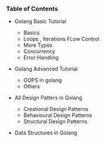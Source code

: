 

### Table of Contents
+ Golang Basic Tutorial 
    - Basics
    - Loops , Iterations FLow Control 
    - More Types 
    - Concurrency 
    - Error Handling 

+ Golang Advanced Tutorial 
    - OOPS in golang 
    - Others 

+ All Design Patters in Golang 
    - Creational Design Patterns 
    - Behavioural Design Patterns 
    - Structural Design Patterns

+ Data Structures in Golang 



